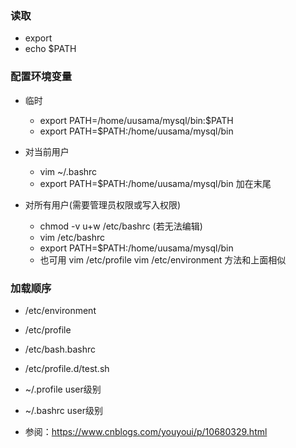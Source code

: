 
### 读取
- export
- echo $PATH


### 配置环境变量
- 临时
  - export PATH=/home/uusama/mysql/bin:$PATH
  - export PATH=$PATH:/home/uusama/mysql/bin
  
- 对当前用户
  - vim ~/.bashrc
  - export PATH=$PATH:/home/uusama/mysql/bin 加在末尾
  
- 对所有用户(需要管理员权限或写入权限)
  - chmod -v u+w /etc/bashrc (若无法编辑)
  - vim /etc/bashrc
  - export PATH=$PATH:/home/uusama/mysql/bin
  - 也可用 vim /etc/profile vim /etc/environment 方法和上面相似
  
  
### 加载顺序
- /etc/environment
- /etc/profile
- /etc/bash.bashrc
- /etc/profile.d/test.sh
- ~/.profile user级别
- ~/.bashrc  user级别

- 参阅：https://www.cnblogs.com/youyoui/p/10680329.html  
  
  